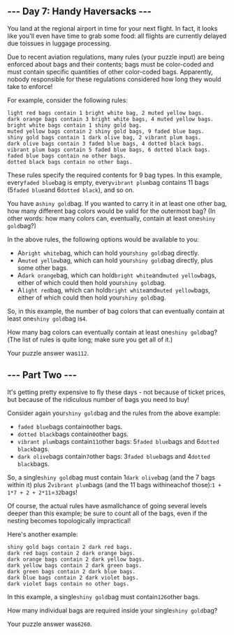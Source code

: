 --- Day 7: Handy Haversacks ---
-------------------------------

You land at the regional airport in time for your next flight. In fact, it looks like you'll even have time to grab some food: all flights are currently delayed due toissues in luggage processing.

Due to recent aviation regulations, many rules (your puzzle input) are being enforced about bags and their contents; bags must be color-coded and must contain specific quantities of other color-coded bags. Apparently, nobody responsible for these regulations considered how long they would take to enforce!

For example, consider the following rules:

```
light red bags contain 1 bright white bag, 2 muted yellow bags.
dark orange bags contain 3 bright white bags, 4 muted yellow bags.
bright white bags contain 1 shiny gold bag.
muted yellow bags contain 2 shiny gold bags, 9 faded blue bags.
shiny gold bags contain 1 dark olive bag, 2 vibrant plum bags.
dark olive bags contain 3 faded blue bags, 4 dotted black bags.
vibrant plum bags contain 5 faded blue bags, 6 dotted black bags.
faded blue bags contain no other bags.
dotted black bags contain no other bags.
```

These rules specify the required contents for 9 bag types. In this example, every`faded blue`bag is empty, every`vibrant plum`bag contains 11 bags (5`faded blue`and 6`dotted black`), and so on.

You have a`shiny gold`bag. If you wanted to carry it in at least one other bag, how many different bag colors would be valid for the outermost bag? (In other words: how many colors can, eventually, contain at least one`shiny gold`bag?)

In the above rules, the following options would be available to you:

-   A`bright white`bag, which can hold your`shiny gold`bag directly.
-   A`muted yellow`bag, which can hold your`shiny gold`bag directly, plus some other bags.
-   A`dark orange`bag, which can hold`bright white`and`muted yellow`bags, either of which could then hold your`shiny gold`bag.
-   A`light red`bag, which can hold`bright white`and`muted yellow`bags, either of which could then hold your`shiny gold`bag.

So, in this example, the number of bag colors that can eventually contain at least one`shiny gold`bag is`4`.

How many bag colors can eventually contain at least one`shiny gold`bag?(The list of rules is quite long; make sure you get all of it.)

Your puzzle answer was`112`.

--- Part Two ---
----------------

It's getting pretty expensive to fly these days - not because of ticket prices, but because of the ridiculous number of bags you need to buy!

Consider again your`shiny gold`bag and the rules from the above example:

-   `faded blue`bags contain`0`other bags.
-   `dotted black`bags contain`0`other bags.
-   `vibrant plum`bags contain`11`other bags: 5`faded blue`bags and 6`dotted black`bags.
-   `dark olive`bags contain`7`other bags: 3`faded blue`bags and 4`dotted black`bags.

So, a single`shiny gold`bag must contain 1`dark olive`bag (and the 7 bags within it) plus 2`vibrant plum`bags (and the 11 bags withineachof those):`1 + 1*7 + 2 + 2*11`=`32`bags!

Of course, the actual rules have asmallchance of going several levels deeper than this example; be sure to count all of the bags, even if the nesting becomes topologically impractical!

Here's another example:

```
shiny gold bags contain 2 dark red bags.
dark red bags contain 2 dark orange bags.
dark orange bags contain 2 dark yellow bags.
dark yellow bags contain 2 dark green bags.
dark green bags contain 2 dark blue bags.
dark blue bags contain 2 dark violet bags.
dark violet bags contain no other bags.
```

In this example, a single`shiny gold`bag must contain`126`other bags.

How many individual bags are required inside your single`shiny gold`bag?

Your puzzle answer was`6260`.